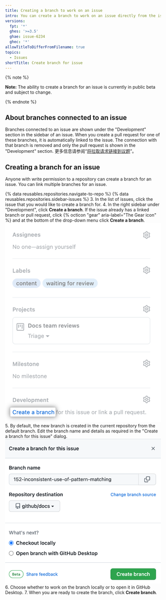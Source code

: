 ```yaml
---
title: Creating a branch to work on an issue
intro: You can create a branch to work on an issue directly from the issue page and get started right away.
versions:
  fpt: '*'
  ghes: '>=3.5'
  ghae: issue-6234
  ghec: '*'
allowTitleToDifferFromFilename: true
topics:
  - Issues
shortTitle: Create branch for issue
---
```


{% note %}

**Note:** The ability to create a branch for an issue is currently in public beta and subject to change.

{% endnote %}

## About branches connected to an issue
Branches connected to an issue are shown under the "Development" section in the sidebar of an issue. When you create a pull request for one of these branches, it is automatically linked to the issue. The connection with that branch is removed and only the pull request is shown in the "Development" section. 更多信息请参阅“[将拉取请求链接到议题](/issues/tracking-your-work-with-issues/linking-a-pull-request-to-an-issue)”。

## Creating a branch for an issue

Anyone with write permission to a repository can create a branch for an issue. You can link multiple branches for an issue.

{% data reusables.repositories.navigate-to-repo %}
{% data reusables.repositories.sidebar-issues %}
3. In the list of issues, click the issue that you would like to create a branch for.
4. In the right sidebar under "Development", click **Create a branch**. If the issue already has a linked branch or pull request, click {% octicon "gear" aria-label="The Gear icon" %} and at the bottom of the drop-down menu click **Create a branch**. ![Screenshot showing Create a branch option highlighted in sidebar](/assets/images/help/issues/create-a-branch.png)
5. By default, the new branch is created in the current repository from the default branch. Edit the branch name and details as required in the "Create a branch for this issue" dialog. ![Screenshot showing Create a branch dialog options](/assets/images/help/issues/create-a-branch-options.png)
6. Choose whether to work on the branch locally or to open it in GitHub Desktop.
7. When you are ready to create the branch, click **Create branch**.
